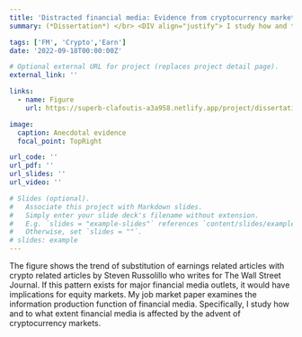 ```yaml
---
title: 'Distracted financial media: Evidence from cryptocurrency market'
summary: (*Dissertation*) </br> <DIV align="justify"> I study how and to what extent financial media is affected by the advent of cryptocurrency markets. I find that media prefers to write about cryptocurrency events and decide to drop earnings announcements articles. This is attributable to higher news demand for cryptocurrencies than earnings announcements. I then investigate the timing and content of the news articles about earnings announcement around cryptocurrency events. My results suggest that there is a delay in publishing earnings announcement articles on account of the distraction from events in the cryptocurrency market. Examining the text of the news articles, I observe that the word count and the amount of soft information in the earnings announcement news articles are lower on the crypto event days. Finally, I show the capital market consequences of media's attention towards cryptocurrency events. Overall, my results shed light on how cryptocurrency markets have spillover effects on financial media’s production function in the equity market. </DIV>

tags: ['FM', 'Crypto','Earn']
date: '2022-09-18T00:00:00Z'

# Optional external URL for project (replaces project detail page).
external_link: ''

links:
  - name: Figure
    url: https://superb-clafoutis-a3a958.netlify.app/project/dissertation/

image: 
  caption: Anecdotal evidence
  focal_point: TopRight

url_code: ''
url_pdf: ''
url_slides: ''
url_video: ''

# Slides (optional).
#   Associate this project with Markdown slides.
#   Simply enter your slide deck's filename without extension.
#   E.g. `slides = "example-slides"` references `content/slides/example-slides.md`.
#   Otherwise, set `slides = ""`.
# slides: example
---
```

The figure shows the trend of substitution of earnings related articles with crypto related articles by Steven Russolillo who writes for The Wall Street Journal. If this pattern exists for major financial media outlets, it would have implications for equity markets. My job market paper examines the information production function of financial media. Specifically, I study how and to what extent financial media is affected by the advent of cryptocurrency markets.
